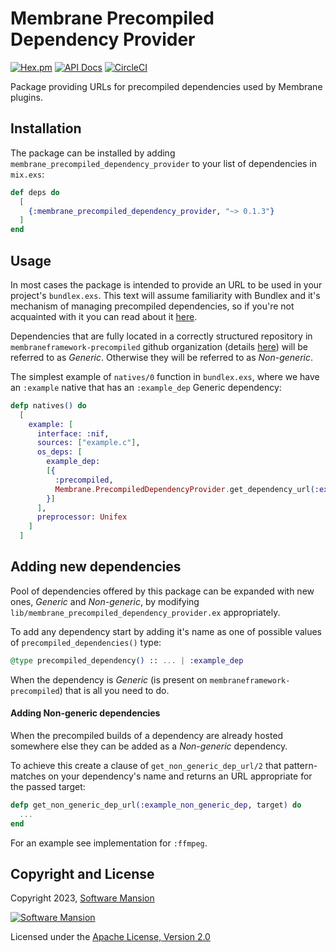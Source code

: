 # Membrane Precompiled Dependency Provider

[![Hex.pm](https://img.shields.io/hexpm/v/membrane_precompiled_dependency_provider.svg)](https://hex.pm/packages/membrane_precompiled_dependency_provider)
[![API Docs](https://img.shields.io/badge/api-docs-yellow.svg?style=flat)](https://hexdocs.pm/membrane_precompiled_dependency_provider/)
[![CircleCI](https://circleci.com/gh/membraneframework/membrane_precompiled_dependency_provider.svg?style=svg)](https://circleci.com/gh/membraneframework/membrane_precompiled_dependency_provider)

Package providing URLs for precompiled dependencies used by Membrane plugins.

## Installation

The package can be installed by adding `membrane_precompiled_dependency_provider` to your list of dependencies in `mix.exs`:

```elixir
def deps do
  [
    {:membrane_precompiled_dependency_provider, "~> 0.1.3"}
  ]
end
```

## Usage

In most cases the package is intended to provide an URL to be used in your project's `bundlex.exs`. This text will assume familiarity with Bundlex and it's mechanism of managing precompiled dependencies, so if you're not acquainted with it you can read about it [here](https://hexdocs.pm/bundlex/readme.html).

Dependencies that are fully located in a correctly structured repository in `membraneframework-precompiled` github organization (details [here](https://github.com/membraneframework-precompiled)) will be referred to as _Generic_. Otherwise they will be referred to as _Non-generic_.

The simplest example of `natives/0` function in `bundlex.exs`, where we have an `:example` native that has an `:example_dep` Generic dependency:

```elixir
defp natives() do
  [
    example: [
      interface: :nif,
      sources: ["example.c"],
      os_deps: [
        example_dep: 
        [{
          :precompiled, 
          Membrane.PrecompiledDependencyProvider.get_dependency_url(:example_dep)
        }]
      ],
      preprocessor: Unifex
    ]
  ]
```

## Adding new dependencies

Pool of dependencies offered by this package can be expanded with new ones, _Generic_ and _Non-generic_, by modifying `lib/membrane_precompiled_dependency_provider.ex` appropriately.

To add any dependency start by adding it's name as one of possible values of `precompiled_dependencies()` type:
```elixir
@type precompiled_dependency() :: ... | :example_dep
```

When the dependency is _Generic_ (is present on `membraneframework-precompiled`) that is all you need to do.

#### Adding Non-generic dependencies

When the precompiled builds of a dependency are already hosted somewhere else they can be added as a _Non-generic_ dependency. 

To achieve this create a clause of `get_non_generic_dep_url/2` that pattern-matches on your dependency's name and returns an URL appropriate for the passed target:

```elixir
defp get_non_generic_dep_url(:example_non_generic_dep, target) do
  ...
end
```
 
For an example see implementation for `:ffmpeg`.

## Copyright and License

Copyright 2023, [Software Mansion](https://swmansion.com/?utm_source=git&utm_medium=readme&utm_campaign=membrane)

[![Software Mansion](https://logo.swmansion.com/logo?color=white&variant=desktop&width=200&tag=membrane-github)](https://swmansion.com/?utm_source=git&utm_medium=readme&utm_campaign=membrane)

Licensed under the [Apache License, Version 2.0](LICENSE)
